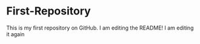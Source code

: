 # First-Repository
This is my first repository on GitHub.  I am editing the README!
I am editing it again
